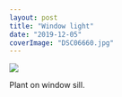 ```yaml
---
layout: post
title: "Window light"
date: "2019-12-05"
coverImage: "DSC06660.jpg"
---
```


[![](images/DSC06660.jpg)](https://kenbooth.net/3345-2/dsc06660/)

Plant on window sill.

